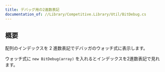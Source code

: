 ```yaml
---
title: デバッグ用の2進数表記
documentation_of: //Library/Competitive.Library/Util/BitDebug.cs
---
```


## 概要

配列のインデックスを 2 進数表記でデバッガのウォッチ式に表示します。

ウォッチ式に `new BitDebug(array)` を入れるとインデックスを2進数表記で見れます。